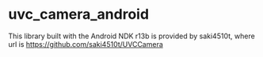 # uvc_camera_android
This library built with the Android NDK r13b  is provided by saki4510t, where url is https://github.com/saki4510t/UVCCamera
